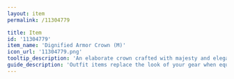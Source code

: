 ```yaml
---
layout: item
permalink: /11304779

title: Item
id: '11304779'
item_name: 'Dignified Armor Crown (M)'
icon_url: '11304779.png'
tooltip_description: 'An elaborate crown crafted with majesty and elegance.'
guide_description: 'Outfit items replace the look of your gear when equipped.'
---
```

